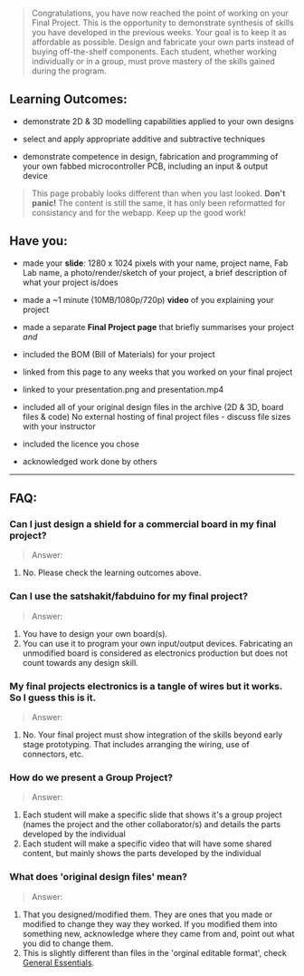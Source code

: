 > Congratulations, you have now reached the point of working on your Final Project. This is the opportunity to demonstrate synthesis of skills you have developed in the previous weeks. Your goal is to keep it as affordable as possible. Design and fabricate your own parts instead of buying off-the-shelf components. Each student, whether working individually or in a group, must prove mastery of the skills gained during the program.

## Learning Outcomes:
* demonstrate 2D & 3D modelling capabilities applied to your own designs

* select and apply appropriate additive and subtractive techniques

* demonstrate competence in design, fabrication and programming of your own fabbed microcontroller PCB, including an input & output device

> This page probably looks different than when you last looked. **Don't panic!** The content is still the same, it has only been reformatted for consistancy and for the webapp. Keep up the good work!

## Have you:
* made your **slide**: 1280 x 1024 pixels with your name, project name, Fab Lab name, a photo/render/sketch of your project, a brief description of what your project is/does

* made a ~1 minute (10MB/1080p/720p) **video** of you explaining your project

* made a separate **Final Project page** that briefly summarises your project _and_

* included the BOM (Bill of Materials) for your project

* linked from this page to any weeks that you worked on your final project

* linked to your presentation.png and presentation.mp4

* included all of your original design files in the archive (2D & 3D, board files & code) No external hosting of final project files - discuss file sizes with your instructor

* included the licence you chose

* acknowledged work done by others



---

## FAQ:

### Can I just design a shield for a commercial board in my final project?
> Answer:
1. No. Please check the learning outcomes above.

### Can I use the satshakit/fabduino for my final project?
> Answer:
1. You have to design your own board(s).
2. You can use it to program your own input/output devices. Fabricating an unmodified board is considered as electronics production but does not count towards any design skill.

### My final projects electronics is a tangle of wires but it works. So I guess this is it.
> Answer:
1. No. Your final project must show integration of the skills beyond early stage prototyping. That includes arranging the wiring, use of connectors, etc.

### How do we present a Group Project?
> Answer:
1. Each student will make a specific slide that shows it's a group project (names the project and the other collaborator/s) and details the parts developed by the individual
2. Each student will make a specific video that will have some shared content, but mainly shows the parts developed by the individual

### What does 'original design files' mean?
> Answer:
1. That you designed/modified them. They are ones that you made or modified to change they way they worked. If you modified them into something new, acknowledge where they came from and, point out what you did to change them.    
2. This is slightly different than files in the 'orginal editable format', check [General Essentials](general_essentials.md).  
    

